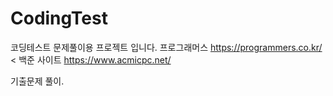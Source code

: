 # CodingTest
 
코딩테스트 문제풀이용 프로젝트 입니다.
프로그래머스 https://programmers.co.kr/ <
백준 사이트 https://www.acmicpc.net/

기출문제 풀이.
